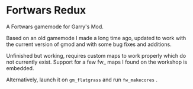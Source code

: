 # Fortwars Redux

A Fortwars gamemode for Garry's Mod.

Based on an old gamemode I made a long time ago, updated to work with the current version of gmod and with some bug fixes and additions.

Unfinished but working, requires custom maps to work properly which do not currently exist.
Support for a few fw\_ maps I found on the workshop is embedded.

Alternatively, launch it on `gm_flatgrass` and run `fw_makecores` .
